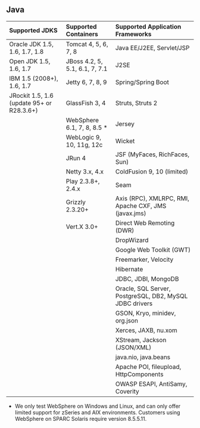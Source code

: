 <!--
title: "Supported Technologies"
description: "List of supported technologies"
tags: "Java agent installation containers JDKs frameworks libraries support troubleshooting"
-->

## Java


Supported JDKS | Supported Containers | Supported Application Frameworks
:-------------- |:-------------------- |:--------------------------------
Oracle JDK 1.5, 1.6, 1.7, 1.8 | Tomcat 4, 5, 6, 7, 8 | Java EE/J2EE, Servlet/JSP
Open JDK 1.5, 1.6, 1.7 | JBoss 4.2, 5, 5.1, 6.1, 7, 7.1 | J2SE
IBM 1.5 (2008+), 1.6, 1.7 | Jetty 6, 7, 8, 9 | Spring/Spring Boot
JRockit 1.5, 1.6 (update 95+ or R28.3.6+) | GlassFish 3, 4 | Struts, Struts 2
                 | WebSphere 6.1, 7, 8, 8.5 * | Jersey
                 | WebLogic 9, 10, 11g, 12c | Wicket
                 | JRun 4 | JSF (MyFaces, RichFaces, Sun)
                 | Netty 3.x, 4.x | ColdFusion 9, 10 (limited)
                 | Play 2.3.8+, 2.4.x  | Seam
                 | Grizzly 2.3.20+ | Axis (RPC), XMLRPC, RMI, Apache CXF, JMS (javax.jms)
                 | Vert.X 3.0+     | Direct Web Remoting (DWR)
                 |                 | DropWizard
                 |                 | Google Web Toolkit (GWT)
                 |                 | Freemarker, Velocity
                 |                 | Hibernate
                 |                 | JDBC, JDBI, MongoDB                 
                 |                 | Oracle, SQL Server, PostgreSQL, DB2, MySQL JDBC drivers
                 |                 | GSON, Kryo, minidev, org.json
                 |                 | Xerces, JAXB, nu.xom
                 |                 | XStream, Jackson (JSON/XML)
                 |                 | java.nio, java.beans
                 |                 | Apache POI, fileupload, HttpComponents
                 |                 | OWASP ESAPI, AntiSamy, Coverity 

* We only test WebSphere on Windows and Linux, and can only offer limited support for zSeries and AIX environments. Customers using WebSphere on SPARC Solaris require version 8.5.5.11.
